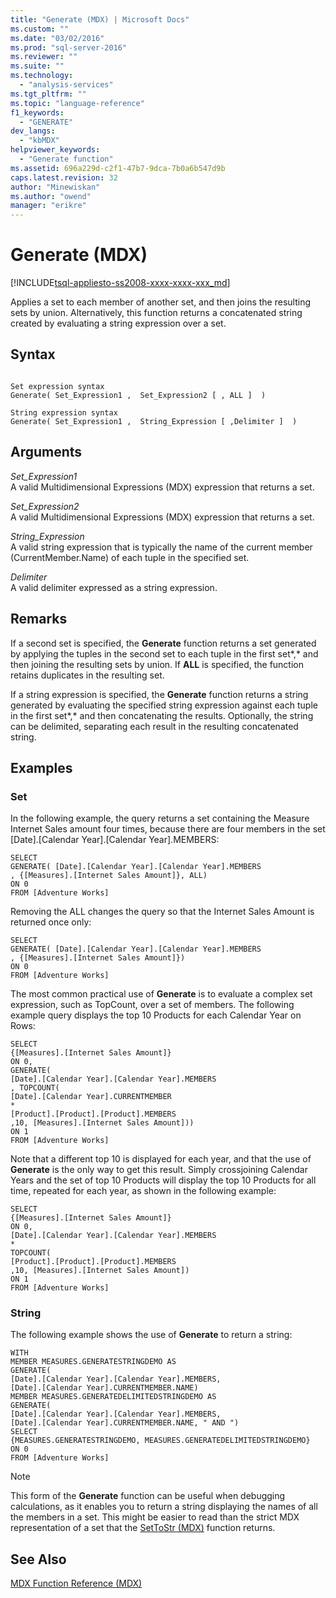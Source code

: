 ```yaml
---
title: "Generate (MDX) | Microsoft Docs"
ms.custom: ""
ms.date: "03/02/2016"
ms.prod: "sql-server-2016"
ms.reviewer: ""
ms.suite: ""
ms.technology: 
  - "analysis-services"
ms.tgt_pltfrm: ""
ms.topic: "language-reference"
f1_keywords: 
  - "GENERATE"
dev_langs: 
  - "kbMDX"
helpviewer_keywords: 
  - "Generate function"
ms.assetid: 696a229d-c2f1-47b7-9dca-7b0a6b547d9b
caps.latest.revision: 32
author: "Minewiskan"
ms.author: "owend"
manager: "erikre"
---
```

# Generate (MDX)
[!INCLUDE[tsql-appliesto-ss2008-xxxx-xxxx-xxx_md](../includes/tsql-appliesto-ss2008-xxxx-xxxx-xxx-md.md)]

  Applies a set to each member of another set, and then joins the resulting sets by union. Alternatively, this function returns a concatenated string created by evaluating a string expression over a set.  
  
## Syntax  
  
```  
  
Set expression syntax  
Generate( Set_Expression1 ,  Set_Expression2 [ , ALL ]  )  
  
String expression syntax  
Generate( Set_Expression1 ,  String_Expression [ ,Delimiter ]  )  
```  
  
## Arguments  
 *Set_Expression1*  
 A valid Multidimensional Expressions (MDX) expression that returns a set.  
  
 *Set_Expression2*  
 A valid Multidimensional Expressions (MDX) expression that returns a set.  
  
 *String_Expression*  
 A valid string expression that is typically the name of the current member (CurrentMember.Name) of each tuple in the specified set.  
  
 *Delimiter*  
 A valid delimiter expressed as a string expression.  
  
## Remarks  
 If a second set is specified, the **Generate** function returns a set generated by applying the tuples in the second set to each tuple in the first set*,* and then joining the resulting sets by union. If **ALL** is specified, the function retains duplicates in the resulting set.  
  
 If a string expression is specified, the **Generate** function returns a string generated by evaluating the specified string expression against each tuple in the first set*,* and then concatenating the results. Optionally, the string can be delimited, separating each result in the resulting concatenated string.  
  
## Examples  
  
### Set  
 In the following example, the query returns a set containing the Measure Internet Sales amount four times, because there are four members in the set [Date].[Calendar Year].[Calendar Year].MEMBERS:  
  
```  
SELECT   
GENERATE( [Date].[Calendar Year].[Calendar Year].MEMBERS  
, {[Measures].[Internet Sales Amount]}, ALL)  
ON 0  
FROM [Adventure Works]  
```  
  
 Removing the ALL changes the query so that the Internet Sales Amount is returned once only:  
  
```  
SELECT   
GENERATE( [Date].[Calendar Year].[Calendar Year].MEMBERS  
, {[Measures].[Internet Sales Amount]})  
ON 0  
FROM [Adventure Works]  
```  
  
 The most common practical use of **Generate** is to evaluate a complex set expression, such as TopCount, over a set of members. The following example query displays the top 10 Products for each Calendar Year on Rows:  
  
```  
SELECT   
{[Measures].[Internet Sales Amount]}  
ON 0,  
GENERATE(   
[Date].[Calendar Year].[Calendar Year].MEMBERS  
, TOPCOUNT(  
[Date].[Calendar Year].CURRENTMEMBER  
*  
[Product].[Product].[Product].MEMBERS  
,10, [Measures].[Internet Sales Amount]))  
ON 1  
FROM [Adventure Works]  
```  
  
 Note that a different top 10 is displayed for each year, and that the use of **Generate** is the only way to get this result. Simply crossjoining Calendar Years and the set of top 10 Products will display the top 10 Products for all time, repeated for each year, as shown in the following example:  
  
```  
SELECT   
{[Measures].[Internet Sales Amount]}  
ON 0,  
[Date].[Calendar Year].[Calendar Year].MEMBERS  
*   
TOPCOUNT(  
[Product].[Product].[Product].MEMBERS  
,10, [Measures].[Internet Sales Amount])  
ON 1  
FROM [Adventure Works]  
```  
  
### String  
 The following example shows the use of **Generate** to return a string:  
  
```  
WITH   
MEMBER MEASURES.GENERATESTRINGDEMO AS  
GENERATE(   
[Date].[Calendar Year].[Calendar Year].MEMBERS,  
[Date].[Calendar Year].CURRENTMEMBER.NAME)  
MEMBER MEASURES.GENERATEDELIMITEDSTRINGDEMO AS  
GENERATE(   
[Date].[Calendar Year].[Calendar Year].MEMBERS,  
[Date].[Calendar Year].CURRENTMEMBER.NAME, " AND ")  
SELECT   
{MEASURES.GENERATESTRINGDEMO, MEASURES.GENERATEDELIMITEDSTRINGDEMO}  
ON 0  
FROM [Adventure Works]  
```  
  
> [!NOTE]  
>  This form of the **Generate** function can be useful when debugging calculations, as it enables you to return a string displaying the names of all the members in a set. This might be easier to read than the strict MDX representation of a set that the [SetToStr &#40;MDX&#41;](../mdx/settostr-mdx.md) function returns.  
  
## See Also  
 [MDX Function Reference &#40;MDX&#41;](../mdx/mdx-function-reference-mdx.md)  
  
  

